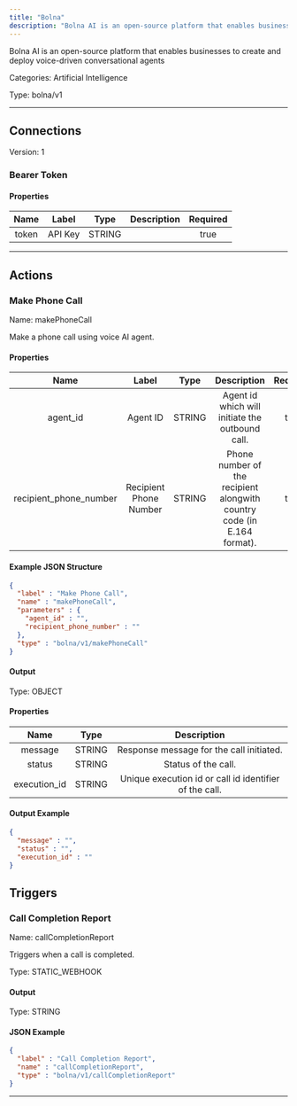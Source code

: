 ```yaml
---
title: "Bolna"
description: "Bolna AI is an open-source platform that enables businesses to create and deploy voice-driven conversational agents"
---
```


Bolna AI is an open-source platform that enables businesses to create and deploy voice-driven conversational agents


Categories: Artificial Intelligence


Type: bolna/v1

<hr />



## Connections

Version: 1


### Bearer Token

#### Properties

|      Name       |      Label     |     Type     |     Description     | Required |
|:---------------:|:--------------:|:------------:|:-------------------:|:--------:|
| token | API Key | STRING |  | true |





<hr />



## Actions


### Make Phone Call
Name: makePhoneCall

Make a phone call using voice AI agent.

#### Properties

|      Name       |      Label     |     Type     |     Description     | Required |
|:---------------:|:--------------:|:------------:|:-------------------:|:--------:|
| agent_id | Agent ID | STRING | Agent id which will initiate the outbound call. | true |
| recipient_phone_number | Recipient Phone Number | STRING | Phone number of the recipient alongwith country code (in E.164 format). | true |

#### Example JSON Structure
```json
{
  "label" : "Make Phone Call",
  "name" : "makePhoneCall",
  "parameters" : {
    "agent_id" : "",
    "recipient_phone_number" : ""
  },
  "type" : "bolna/v1/makePhoneCall"
}
```

#### Output



Type: OBJECT


#### Properties

|     Name     |     Type     |     Description     |
|:------------:|:------------:|:-------------------:|
| message | STRING | Response message for the call initiated. |
| status | STRING | Status of the call. |
| execution_id | STRING | Unique execution id or call id identifier of the call. |




#### Output Example
```json
{
  "message" : "",
  "status" : "",
  "execution_id" : ""
}
```




## Triggers


### Call Completion Report
Name: callCompletionReport

Triggers when a call is completed.

Type: STATIC_WEBHOOK


#### Output



Type: STRING





#### JSON Example
```json
{
  "label" : "Call Completion Report",
  "name" : "callCompletionReport",
  "type" : "bolna/v1/callCompletionReport"
}
```


<hr />

